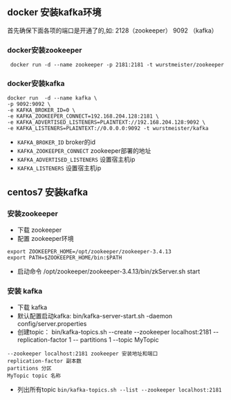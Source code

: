 ## docker 安装kafka环境

首先确保下面各项的端口是开通了的,如: 2128（zookeeper） 9092 （kafka）

### docker安装zookeeper

```
 docker run -d --name zookeeper -p 2181:2181 -t wurstmeister/zookeeper
```

### docker安装kafka

```
docker run  -d --name kafka \
-p 9092:9092 \
-e KAFKA_BROKER_ID=0 \ 
-e KAFKA_ZOOKEEPER_CONNECT=192.168.204.128:2181 \ 
-e KAFKA_ADVERTISED_LISTENERS=PLAINTEXT://192.168.204.128:9092 \
-e KAFKA_LISTENERS=PLAINTEXT://0.0.0.0:9092 -t wurstmeister/kafka 
```
- `KAFKA_BROKER_ID` broker的id
- `KAFKA_ZOOKEEPER_CONNECT` zookeeper部署的地址
- `KAFKA_ADVERTISED_LISTENERS` 设置宿主机ip
- `KAFKA_LISTENERS` 设置宿主机ip

## centos7 安装kafka

### 安装zookeeper

- 下载 zookeeper 
- 配置 zookeeper环境

```
export ZOOKEEPER_HOME=/opt/zookeeper/zookeeper-3.4.13
export PATH=$ZOOKEEPER_HOME/bin:$PATH

```

- 启动命令 /opt/zookeeper/zookeeper-3.4.13/bin/zkServer.sh start

### 安装 kafka

- 下载 kafka 
- 默认配置启动kafka: bin/kafka-server-start.sh -daemon config/server.properties
- 创建topic： bin/kafka-topics.sh --create --zookeeper localhost:2181 --replication-factor 1 --                                   partitions 1 --topic MyTopic
```
--zookeeper localhost:2181 zookeeper 安装地址和端口
replication-factor 副本数
partitions 分区
MyTopic topic 名称

```

- 列出所有topic `bin/kafka-topics.sh --list --zookeeper localhost:2181`